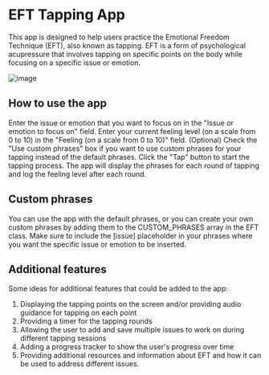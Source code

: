 # EFT Tapping App

This app is designed to help users practice the Emotional Freedom Technique (EFT), also known as tapping. EFT is a form of psychological acupressure that involves tapping on specific points on the body while focusing on a specific issue or emotion.

![image](https://user-images.githubusercontent.com/8432835/213873858-9456baa3-b48e-4eec-915f-512b8301c1b4.png)


## How to use the app
Enter the issue or emotion that you want to focus on in the "Issue or emotion to focus on" field.
Enter your current feeling level (on a scale from 0 to 10) in the "Feeling (on a scale from 0 to 10)" field.
(Optional) Check the "Use custom phrases" box if you want to use custom phrases for your tapping instead of the default phrases.
Click the "Tap" button to start the tapping process. The app will display the phrases for each round of tapping and log the feeling level after each round.

## Custom phrases
You can use the app with the default phrases, or you can create your own custom phrases by adding them to the CUSTOM_PHRASES array in the EFT class. Make sure to include the [issue] placeholder in your phrases where you want the specific issue or emotion to be inserted.

## Additional features
Some ideas for additional features that could be added to the app:

1. Displaying the tapping points on the screen and/or providing audio guidance for tapping on each point
2. Providing a timer for the tapping rounds
3. Allowing the user to add and save multiple issues to work on during different tapping sessions
4. Adding a progress tracker to show the user's progress over time
5. Providing additional resources and information about EFT and how it can be used to address different issues.
